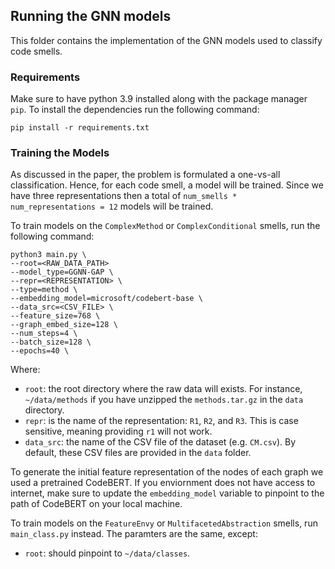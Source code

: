## Running the GNN models

This folder contains the implementation of the GNN models used to classify code smells.

### Requirements
Make sure to have python 3.9 installed along with the package manager `pip`. To install the dependencies run the following command: 

`pip install -r requirements.txt`

### Training the Models

As discussed in the paper, the problem is formulated a one-vs-all classification. Hence, for each code smell, a model will be trained. Since we have three representations then a total of `num_smells * num_representations = 12` models will be trained.  

To train models on the `ComplexMethod` or `ComplexConditional` smells, run the following command:

```
python3 main.py \
--root=<RAW_DATA_PATH>
--model_type=GGNN-GAP \
--repr=<REPRESENTATION> \
--type=method \
--embedding_model=microsoft/codebert-base \
--data_src=<CSV_FILE> \
--feature_size=768 \
--graph_embed_size=128 \
--num_steps=4 \
--batch_size=128 \
--epochs=40 \

```
Where:
- `root`: the root directory where the raw data will exists. For instance, `~/data/methods` if you have unzipped the `methods.tar.gz` in the `data` directory.
- `repr`: is the name of the representation: `R1`, `R2`, and `R3`. This is case sensitive, meaning providing `r1` will not work.
- `data_src`: the name of the CSV file of the dataset (e.g. `CM.csv`). By default, these CSV files are provided in the `data` folder.

To generate the initial feature representation of the nodes of each graph we used a pretrained CodeBERT. If you enviornment does not have access to internet, make sure to update the `embedding_model` variable to pinpoint to the path of CodeBERT on your local machine.  

To train models on the `FeatureEnvy` or `MultifacetedAbstraction` smells, run `main_class.py` instead. The paramters are the same, except:

- `root`: should pinpoint to `~/data/classes`.